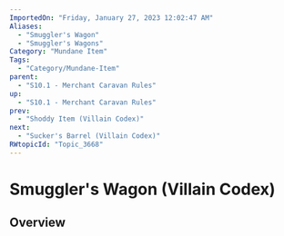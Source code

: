 ```yaml
---
ImportedOn: "Friday, January 27, 2023 12:02:47 AM"
Aliases:
  - "Smuggler's Wagon"
  - "Smuggler's Wagons"
Category: "Mundane Item"
Tags:
  - "Category/Mundane-Item"
parent:
  - "S10.1 - Merchant Caravan Rules"
up:
  - "S10.1 - Merchant Caravan Rules"
prev:
  - "Shoddy Item (Villain Codex)"
next:
  - "Sucker's Barrel (Villain Codex)"
RWtopicId: "Topic_3668"
---
```

# Smuggler's Wagon (Villain Codex)
## Overview
